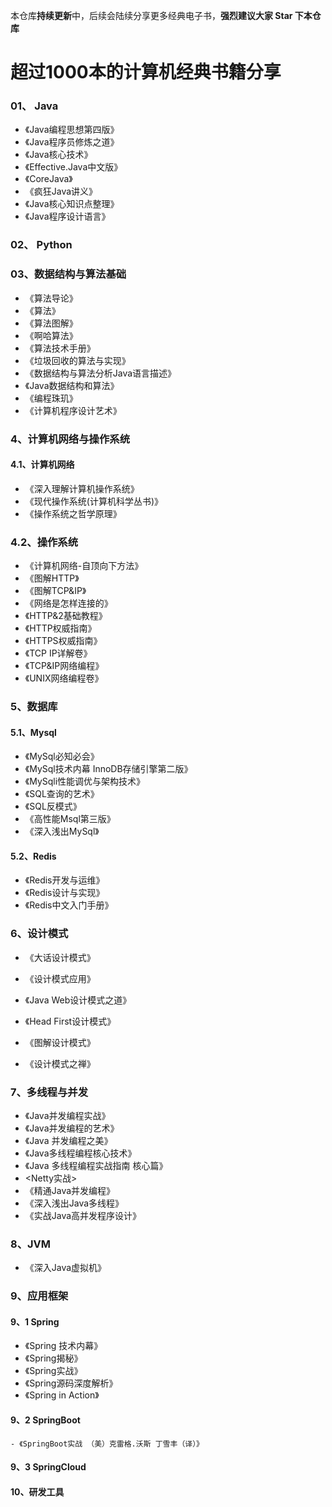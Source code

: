 本仓库**持续更新**中，后续会陆续分享更多经典电子书，**强烈建议大家 Star 下本仓库**


# 超过1000本的计算机经典书籍分享


### 01、 Java

-  《Java编程思想第四版》
-  《Java程序员修炼之道》
-  《Java核心技术》
-  《Effective.Java中文版》
-   《CoreJava》
-   《疯狂Java讲义》
-   《Java核心知识点整理》
-   《Java程序设计语言》

### 02、 Python

### 03、数据结构与算法基础

-  《算法导论》
-  《算法》
-  《算法图解》
-  《啊哈算法》
-  《算法技术手册》
-  《垃圾回收的算法与实现》
-  《数据结构与算法分析Java语言描述》
-  《Java数据结构和算法》
-  《编程珠玑》
-  《计算机程序设计艺术》


###  4、计算机网络与操作系统

#### 4.1、计算机网络

-  《深入理解计算机操作系统》
-  《现代操作系统(计算机科学丛书)》
-  《操作系统之哲学原理》

### 4.2、操作系统

-   《计算机网络-自顶向下方法》
-   《图解HTTP》
-   《图解TCP&IP》
-   《网络是怎样连接的》
-    《HTTP&2基础教程》
-    《HTTP权威指南》
-    《HTTPS权威指南》
-    《TCP IP详解卷》
-    《TCP&IP网络编程》
-    《UNIX网络编程卷》


###  5、数据库

#### 5.1、Mysql

 - 《MySql必知必会》
 - 《MySql技术内幕 InnoDB存储引擎第二版》
 - 《MySqli性能调优与架构技术》
 - 《SQL查询的艺术》
 - 《SQL反模式》
 - 《高性能Msql第三版》
 - 《深入浅出MySql》

#### 5.2、Redis
 
 - 《Redis开发与运维》
 - 《Redis设计与实现》
 - 《Redis中文入门手册》

### 6、设计模式

   - 《大话设计模式》
   - 《设计模式应用》
     
   - 《Java Web设计模式之道》
   - 《Head First设计模式》
   - 《图解设计模式》
   - 《设计模式之禅》

### 7、多线程与并发

  - 《Java并发编程实战》
  - 《Java并发编程的艺术》
  - 《Java 并发编程之美》
  - 《Java多线程编程核心技术》
  - 《Java 多线程编程实战指南 核心篇》
  -  <Netty实战>
  - 《精通Java并发编程》
  - 《深入浅出Java多线程》
  - 《实战Java高并发程序设计》

### 8、JVM
  - 《深入Java虚拟机》

### 9、应用框架
 #### 9、1 Spring
  - 《Spring 技术内幕》
  - 《Spring揭秘》
  - 《Spring实战》
  - 《Spring源码深度解析》
  - 《Spring in Action》
  #### 9、2 SpringBoot

    - 《SpringBoot实战 （美）克雷格.沃斯 丁雪丰（译）》

  #### 9、3 SpringCloud
   
 



#### 10、研发工具

